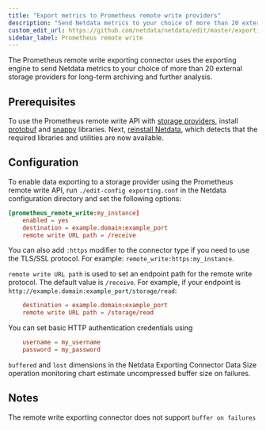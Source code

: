 ```yaml
---
title: "Export metrics to Prometheus remote write providers"
description: "Send Netdata metrics to your choice of more than 20 external storage providers for long-term archiving and further analysis."
custom_edit_url: https://github.com/netdata/netdata/edit/master/exporting/prometheus/remote_write/README.md
sidebar_label: Prometheus remote write
---
```




The Prometheus remote write exporting connector uses the exporting engine to send Netdata metrics to your choice of more
than 20 external storage providers for long-term archiving and further analysis.

## Prerequisites

To use the Prometheus remote write API with [storage
providers](https://prometheus.io/docs/operating/integrations/#remote-endpoints-and-storage), install
[protobuf](https://developers.google.com/protocol-buffers/) and [snappy](https://github.com/google/snappy) libraries.
Next, [reinstall Netdata](/docs/agent/packaging/installer/reinstall), which detects that the required libraries and utilities
are now available.

## Configuration

To enable data exporting to a storage provider using the Prometheus remote write API, run `./edit-config exporting.conf`
in the Netdata configuration directory and set the following options:

```conf
[prometheus_remote_write:my_instance]
    enabled = yes
    destination = example.domain:example_port
    remote write URL path = /receive
```

You can also add `:https` modifier to the connector type if you need to use the TLS/SSL protocol. For example:
`remote_write:https:my_instance`.

`remote write URL path` is used to set an endpoint path for the remote write protocol. The default value is `/receive`.
For example, if your endpoint is `http://example.domain:example_port/storage/read`:

```conf
    destination = example.domain:example_port
    remote write URL path = /storage/read
```

You can set basic HTTP authentication credentials using

```conf
    username = my_username
    password = my_password
```

`buffered` and `lost` dimensions in the Netdata Exporting Connector Data Size operation monitoring chart estimate uncompressed
buffer size on failures.

## Notes

The remote write exporting connector does not support `buffer on failures`


